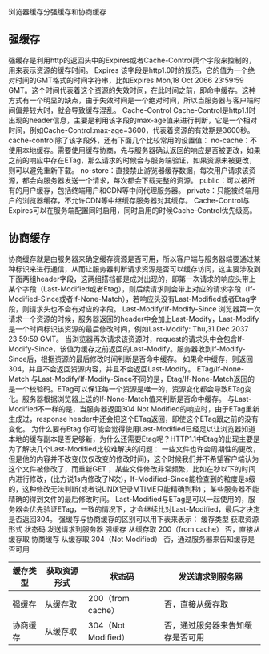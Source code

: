 浏览器缓存分强缓存和协商缓存

## 强缓存
强缓存是利用http的返回头中的Expires或者Cache-Control两个字段来控制的，用来表示资源的缓存时间。 Expires 该字段是http1.0时的规范，它的值为一个绝对时间的GMT格式的时间字符串，比如Expires:Mon,18 Oct 2066 23:59:59 GMT。这个时间代表着这个资源的失效时间，在此时间之前，即命中缓存。这种方式有一个明显的缺点，由于失效时间是一个绝对时间，所以当服务器与客户端时间偏差较大时，就会导致缓存混乱。 Cache-Control Cache-Control是http1.1时出现的header信息，主要是利用该字段的max-age值来进行判断，它是一个相对时间，例如Cache-Control:max-age=3600，代表着资源的有效期是3600秒。cache-control除了该字段外，还有下面几个比较常用的设置值：
no-cache：不使用本地缓存。需要使用缓存协商，先与服务器确认返回的响应是否被更改，如果之前的响应中存在ETag，那么请求的时候会与服务端验证，如果资源未被更改，则可以避免重新下载。
no-store：直接禁止游览器缓存数据，每次用户请求该资源，都会向服务器发送一个请求，每次都会下载完整的资源。
public：可以被所有的用户缓存，包括终端用户和CDN等中间代理服务器。
private：只能被终端用户的浏览器缓存，不允许CDN等中继缓存服务器对其缓存。
Cache-Control与Expires可以在服务端配置同时启用，同时启用的时候Cache-Control优先级高。

## 协商缓存
协商缓存就是由服务器来确定缓存资源是否可用，所以客户端与服务器端要通过某种标识来进行通信，从而让服务器判断请求资源是否可以缓存访问，这主要涉及到下面两组header字段，这两组搭档都是成对出现的，即第一次请求的响应头带上某个字段（Last-Modified或者Etag），则后续请求则会带上对应的请求字段（If-Modified-Since或者If-None-Match），若响应头没有Last-Modified或者Etag字段，则请求头也不会有对应的字段。 Last-Modify/If-Modify-Since 浏览器第一次请求一个资源的时候，服务器返回的header中会加上Last-Modify，Last-Modify是一个时间标识该资源的最后修改时间，例如Last-Modify: Thu,31 Dec 2037 23:59:59 GMT。 当浏览器再次请求该资源时，request的请求头中会包含If-Modify-Since，该值为缓存之前返回的Last-Modify。服务器收到If-Modify-Since后，根据资源的最后修改时间判断是否命中缓存。 如果命中缓存，则返回304，并且不会返回资源内容，并且不会返回Last-Modify。 ETag/If-None-Match 与Last-Modify/If-Modify-Since不同的是，Etag/If-None-Match返回的是一个校验码。ETag可以保证每一个资源是唯一的，资源变化都会导致ETag变化。服务器根据浏览器上送的If-None-Match值来判断是否命中缓存。 与Last-Modified不一样的是，当服务器返回304 Not Modified的响应时，由于ETag重新生成过，response header中还会把这个ETag返回，即使这个ETag跟之前的没有变化。 为什么要有Etag 你可能会觉得使用Last-Modified已经足以让浏览器知道本地的缓存副本是否足够新，为什么还需要Etag呢？HTTP1.1中Etag的出现主要是为了解决几个Last-Modified比较难解决的问题：
一些文件也许会周期性的更改，但是他的内容并不改变(仅仅改变的修改时间)，这个时候我们并不希望客户端认为这个文件被修改了，而重新GET；
某些文件修改非常频繁，比如在秒以下的时间内进行修改，(比方说1s内修改了N次)，If-Modified-Since能检查到的粒度是s级的，这种修改无法判断(或者说UNIX记录MTIME只能精确到秒)；
某些服务器不能精确的得到文件的最后修改时间。
Last-Modified与ETag是可以一起使用的，服务器会优先验证ETag，一致的情况下，才会继续比对Last-Modified，最后才决定是否返回304。 强缓存与协商缓存的区别可以用下表来表示：
缓存类型	获取资源形式	状态码	发送请求到服务器
强缓存	从缓存取	200（from cache）	否，直接从缓存取
协商缓存	从缓存取	304（Not Modified）	否，通过服务器来告知缓存是否可用
    
| 缓存类型 | 获取资源形式 | 状态码               | 发送请求到服务器         |
|------|--------|-------------------|------------------|
| 强缓存  | 从缓存取   | 200（from cache）   | 否，直接从缓存取         |
| 协商缓存 | 从缓存取   | 304（Not Modified） | 否，通过服务器来告知缓存是否可用|

